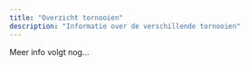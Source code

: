 ```yaml
---
title: "Overzicht tornooien"
description: "Informatie over de verschillende tornooien"
---
```


<!-- TODO: overzicht tornooien -->

Meer info volgt nog...
